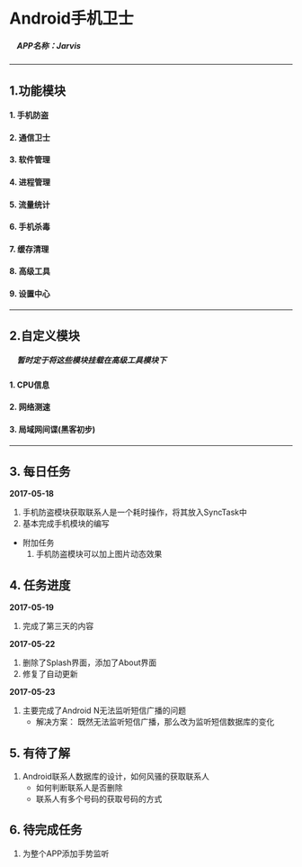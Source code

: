 # Android手机卫士
##### &nbsp;&nbsp;&nbsp;&nbsp;APP名称：Jarvis

***

## 1.功能模块
#### 1. 手机防盗
#### 2. 通信卫士
#### 3. 软件管理
#### 4. 进程管理
#### 5. 流量统计
#### 6. 手机杀毒
#### 7. 缓存清理
#### 8. 高级工具
#### 9. 设置中心

***

## 2.自定义模块
##### &nbsp;&nbsp;&nbsp;&nbsp;暂时定于将这些模块挂载在高级工具模块下
#### 1. CPU信息
#### 2. 网络测速
#### 3. 局域网间谍(黑客初步)

***

## 3. 每日任务
**2017-05-18**
1. 手机防盗模块获取联系人是一个耗时操作，将其放入SyncTask中
2. 基本完成手机模块的编写
* 附加任务
    1. 手机防盗模块可以加上图片动态效果

## 4. 任务进度
**2017-05-19**
1. 完成了第三天的内容

**2017-05-22**
1. 删除了Splash界面，添加了About界面
2. 修复了自动更新

**2017-05-23**
1. 主要完成了Android N无法监听短信广播的问题
    * 解决方案： 既然无法监听短信广播，那么改为监听短信数据库的变化


## 5. 有待了解
1. Android联系人数据库的设计，如何风骚的获取联系人
    * 如何判断联系人是否删除
    * 联系人有多个号码的获取号码的方式
    
## 6. 待完成任务
1. 为整个APP添加手势监听